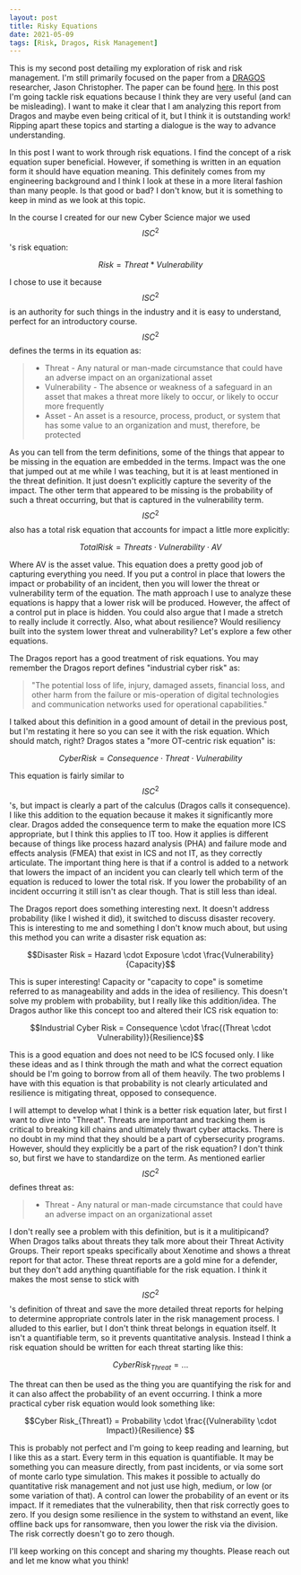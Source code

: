 ```yaml
---
layout: post
title: Risky Equations
date: 2021-05-09 
tags: [Risk, Dragos, Risk Management]
---
```


This is my second post detailing my exploration of risk and risk management. I'm still primarily focused on the paper from a [DRAGOS](https://www.dragos.com/) researcher, Jason Christopher. The paper can be found [here](https://www.dragos.com/blog/industry-news/risky-business-maturing-ot-security-with-executives/). In this post I'm going tackle risk equations because I think they are very useful (and can be misleading). I want to make it clear that I am analyzing this report from Dragos and maybe even being critical of it, but I think it is outstanding work! Ripping apart these topics and starting a dialogue is the way to advance understanding. 

In this post I want to work through risk equations. I find the concept of a risk equation super beneficial. However, if something is written in an equation form it should have equation meaning. This definitely comes from my engineering background and I think I look at these in a more literal fashion than many people. Is that good or bad? I don't know, but it is something to keep in mind as we look at this topic.

In the course I created for our new Cyber Science major we used $$ISC^2$$'s risk equation:

$$ Risk = Threat * Vulnerability $$

I chose to use it because $$ISC^2$$ is an authority for such things in the industry and it is easy to understand, perfect for an introductory course. $$ISC^2$$ defines the terms in its equation as:
> - Threat - Any natural or man-made circumstance that could have an adverse impact on an organizational asset
> - Vulnerability - The absence or weakness of a safeguard in an asset that makes a threat more likely to occur, or likely to occur more frequently
> - Asset - An asset is a resource, process, product, or system that has some value to an organization and must, therefore, be protected 

As you can tell from the term definitions, some of the things that appear to be missing in the equation are embedded in the terms. Impact was the one that jumped out at me while I was teaching, but it is at least mentioned in the threat definition. It just doesn't explicitly capture the severity of the impact. The other term that appeared to be missing is the probability of such a threat occurring, but that is captured in the vulnerability term. $$ISC^2$$ also has a total risk equation that accounts for impact a little more explicitly:

$$Total Risk = Threats \cdot Vulnerability \cdot AV $$

Where AV is the asset value. This equation does a pretty good job of capturing everything you need. If you put a control in place that lowers the impact or probability of an incident, then you will lower the threat or vulnerability term of the equation. The math approach I use to analyze these equations is happy that a lower risk will be produced. However, the affect of a control put in place is hidden. You could also argue that I made a stretch to really include it correctly. Also, what about resilience? Would resiliency built into the system lower threat and vulnerability? Let's explore a few other equations. 

The Dragos report has a good treatment of risk equations. You may remember the Dragos report defines "industrial cyber risk" as:
>"The potential loss of life, injury, damaged assets, financial loss, and other harm from the failure or mis-operation of digital technologies and communication networks used for operational capabilities."

I talked about this definition in a good amount of detail in the previous post, but I'm restating it here so you can see it with the risk equation. Which should match, right? Dragos states a "more OT-centric risk equation" is:

$$Cyber Risk = Consequence \cdot Threat\cdot Vulnerability $$

This equation is fairly similar to $$ISC^2$$'s, but impact is clearly a part of the calculus (Dragos calls it consequence). I like this addition to the equation because it makes it significantly more clear. Dragos added the consequence term to make the equation more ICS appropriate, but I think this applies to IT too. How it applies is different because of things like process hazard analysis (PHA) and failure mode and effects analysis (FMEA) that exist in ICS and not IT, as they correctly articulate. The important thing here is that if a control is added to a network that lowers the impact of an incident you can clearly tell which term of the equation is reduced to lower the total risk. If you lower the probability of an incident occurring it still isn't as clear though. That is still less than ideal. 

The Dragos report does something interesting next. It doesn't address probability (like I wished it did), it switched to discuss disaster recovery. This is interesting to me and something I don't know much about, but using this method you can write a disaster risk equation as:

$$Disaster Risk = Hazard \cdot Exposure \cdot \frac{Vulnerability}{Capacity}$$

This is super interesting! Capacity or "capacity to cope" is sometime referred to as manageability and adds in the idea of resiliency. This doesn't solve my problem with probability, but I really like this addition/idea. The Dragos author like this concept too and altered their ICS risk equation to:

$$Industrial Cyber Risk = Consequence \cdot \frac{(Threat \cdot Vulnerability)}{Resilience}$$

This is a good equation and does not need to be ICS focused only. I like these ideas and as I think through the math and what the correct equation should be I'm going to borrow from all of them heavily. The two problems I have with this equation is that probability is not clearly articulated and resilience is mitigating threat, opposed to consequence. 

I will attempt to develop what I think is a better risk equation later, but first I want to dive into "Threat". Threats are important and tracking them is critical to breaking kill chains and ultimately thwart cyber attacks. There is no doubt in my mind that they should be a part of cybersecurity programs. However, should they explicitly be a part of the risk equation? I don't think so, but first we have to standardize on the term. As mentioned earlier $$ISC^2$$ defines threat as:
> - Threat - Any natural or man-made circumstance that could have an adverse impact on an organizational asset

I don't really see a problem with this definition, but is it a mulitipicand? When Dragos talks about threats they talk more about their Threat Activity Groups. Their report speaks specifically about Xenotime and shows a threat report for that actor. These threat reports are a gold mine for a defender, but they don't add anything quantifiable for the risk equation. I think it makes the most sense to stick with $$ISC^2$$'s definition of threat and save the more detailed threat reports for helping to determine appropriate controls later in the risk management process. I alluded to this earlier, but I don't think threat belongs in equation itself. It isn't a quantifiable term, so it prevents quantitative analysis. Instead I think a risk equation should be written for each threat starting like this:

$$Cyber Risk_{Threat} = ...$$

The threat can then be used as the thing you are quantifying the risk for and it can also affect the probability of an event occurring. I think a more practical cyber risk equation would look something like:

$$Cyber Risk_{Threat1} = Probability \cdot \frac{(Vulnerability \cdot Impact)}{Resilience} $$

This is probably not perfect and I'm going to keep reading and learning, but I like this as a start. Every term in this equation is quantifiable. It may be something you can measure directly, from past incidents, or via some sort of monte carlo type simulation. This makes it possible to actually do quantitative risk management and not just use high, medium, or low (or some variation of that). A control can lower the probability of an event or its impact. If it remediates that the vulnerability, then that risk correctly goes to zero. If you design some resilience in the system to withstand an event, like offline back ups for ransomware, then you lower the risk via the division. The risk correctly doesn't go to zero though. 

I'll keep working on this concept and sharing my thoughts. Please reach out and let me know what you think!




